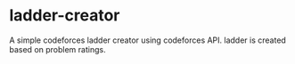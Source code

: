 # ladder-creator
A simple codeforces ladder creator using codeforces API. ladder is created based on problem ratings.

